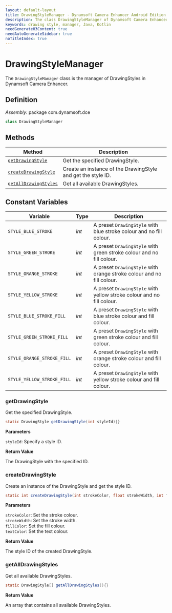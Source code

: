```yaml
---
layout: default-layout
title: DrawingStyleManager - Dynamsoft Camera Enhancer Android Edition API Reference
description: The class DrawingStyleManager of Dynamsoft Camera Enhancer provides methods to manage drawing styles.
keywords: drawing style, manager, Java, Kotlin
needGenerateH3Content: true
needAutoGenerateSidebar: true
noTitleIndex: true
---
```


# DrawingStyleManager

The `DrawingStyleManager` class is the manager of DrawingStyles in Dynamsoft Camera Enhancer.

## Definition

*Assembly:* package com.dynamsoft.dce

```java
class DrawingStyleManager
```

## Methods

| Method | Description |
|------- |-------------|
| [`getDrawingStyle`](#getdrawingstyle) | Get the specified DrawingStyle. |
| [`createDrawingStyle`](#createdrawingstyle) | Create an instance of the DrawingStyle and get the style ID. |
| [`getAllDrawingStyles`](#getalldrawingstyles) | Get all available DrawingStyles. |

## Constant Variables

| Variable | Type | Description |
| -------- | ---- | ----------- |
| `STYLE_BLUE_STROKE` | *int* | A preset `DrawingStyle` with blue stroke colour and no fill colour. |
| `STYLE_GREEN_STROKE` | *int* | A preset `DrawingStyle` with green stroke colour and no fill colour. |
| `STYLE_ORANGE_STROKE` | *int* | A preset `DrawingStyle` with orange stroke colour and no fill colour. |
| `STYLE_YELLOW_STROKE` | *int* | A preset `DrawingStyle` with yellow stroke colour and no fill colour. |
| `STYLE_BLUE_STROKE_FILL` | *int* | A preset `DrawingStyle` with blue stroke colour and fill colour. |
| `STYLE_GREEN_STROKE_FILL` | *int* | A preset `DrawingStyle` with green stroke colour and fill colour. |
| `STYLE_ORANGE_STROKE_FILL` | *int* | A preset `DrawingStyle` with orange stroke colour and fill colour. |
| `STYLE_YELLOW_STROKE_FILL` | *int* | A preset `DrawingStyle` with yellow stroke colour and fill colour. |

### getDrawingStyle

Get the specified DrawingStyle.

```java
static DrawingStyle getDrawingStyle(int styleId){}
```

**Parameters**

`styleId`: Specify a style ID.

**Return Value**

The DrawingStyle with the specified ID.

### createDrawingStyle

Create an instance of the DrawingStyle and get the style ID.

```java
static int createDrawingStyle(int strokeColor, float strokeWidth, int fillColor, int textColor){}
```

**Parameters**

`strokeColor`: Set the stroke colour.  
`strokeWidth`: Set the stroke width.  
`fillColor`: Set the fill colour.  
`textColor`: Set the text colour.  

**Return Value**

The style ID of the created DrawingStyle.

### getAllDrawingStyles

Get all available DrawingStyles.

```java
static DrawingStyle[] getAllDrawingStyles(){}
```

**Return Value**

An array that contains all available DrawingStyles.

